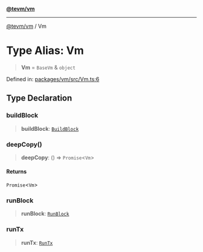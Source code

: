 [**@tevm/vm**](../README.md)

***

[@tevm/vm](../globals.md) / Vm

# Type Alias: Vm

> **Vm** = `BaseVm` & `object`

Defined in: [packages/vm/src/Vm.ts:6](https://github.com/evmts/tevm-monorepo/blob/main/packages/vm/src/Vm.ts#L6)

## Type Declaration

### buildBlock

> **buildBlock**: [`BuildBlock`](BuildBlock.md)

### deepCopy()

> **deepCopy**: () => `Promise`\<`Vm`\>

#### Returns

`Promise`\<`Vm`\>

### runBlock

> **runBlock**: [`RunBlock`](RunBlock.md)

### runTx

> **runTx**: [`RunTx`](RunTx.md)
